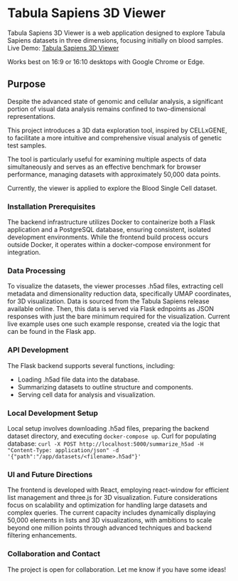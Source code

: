 # Tabula Sapiens 3D Viewer

Tabula Sapiens 3D Viewer is a web application designed to explore Tabula Sapiens datasets in three dimensions, focusing initially on blood samples. 
Live Demo: [Tabula Sapiens 3D Viewer](https://momimomo.github.io/tabula-sapiens-3d-viewer/)

Works best on 16:9 or 16:10 desktops with Google Chrome or Edge.

## Purpose

Despite the advanced state of genomic and cellular analysis, a significant portion of visual data analysis remains confined to two-dimensional representations. 

This project introduces a 3D data exploration tool, inspired by CELLxGENE, to facilitate a more intuitive and comprehensive visual analysis of genetic test samples. 

The tool is particularly useful for examining multiple aspects of data simultaneously and serves as an effective benchmark for browser performance, managing datasets with approximately 50,000 data points. 

Currently, the viewer is applied to explore the Blood Single Cell dataset.


### Installation Prerequisites

The backend infrastructure utilizes Docker to containerize both a Flask application and a PostgreSQL database, ensuring consistent, isolated development environments. While the frontend build process occurs outside Docker, it operates within a docker-compose environment for integration.

### Data Processing

To visualize the datasets, the viewer processes .h5ad files, extracting cell metadata and dimensionality reduction data, specifically UMAP coordinates, for 3D visualization. Data is sourced from the Tabula Sapiens release available online. Then, this data is served via Flask ednpoints as JSON responses with just the bare minimum required for the visualization. Current live example uses one such example response, created via the logic that can be found in the Flask app.

### API Development

The Flask backend supports several functions, including:
- Loading .h5ad file data into the database.
- Summarizing datasets to outline structure and components.
- Serving cell data for analysis and visualization.

### Local Development Setup

Local setup involves downloading .h5ad files, preparing the backend dataset directory, and executing `docker-compose up`. 
Curl for populating database:
`
curl -X POST http://localhost:5000/summarize_h5ad -H "Content-Type: application/json" -d '{"path":"/app/datasets/<filename>.h5ad"}'
`

### UI and Future Directions

The frontend is developed with React, employing react-window for efficient list management and three.js for 3D visualization. Future considerations focus on scalability and optimization for handling large datasets and complex queries. The current capacity includes dynamically displaying 50,000 elements in lists and 3D visualizations, with ambitions to scale beyond one million points through advanced techniques and backend filtering enhancements.

### Collaboration and Contact

The project is open for collaboration. Let me know if you have some ideas!

